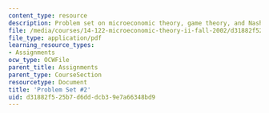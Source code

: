 ```yaml
---
content_type: resource
description: Problem set on microeconomic theory, game theory, and Nash equilibria.
file: /media/courses/14-122-microeconomic-theory-ii-fall-2002/d31882f525b7d6dddcb39e7a66348bd9_ps2q.pdf
file_type: application/pdf
learning_resource_types:
- Assignments
ocw_type: OCWFile
parent_title: Assignments
parent_type: CourseSection
resourcetype: Document
title: 'Problem Set #2'
uid: d31882f5-25b7-d6dd-dcb3-9e7a66348bd9
---
```

